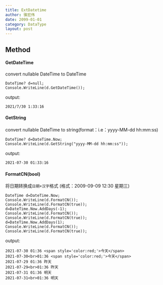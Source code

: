 ```yaml
---
title: ExtDatetime
author: 骆宏伟
date: 2099-01-01
category: DataType
layout: post
---
```


## Method

#### GetDateTime
convert nullable DateTime to DateTime
```
DateTime? d=null;
Console.WriteLine(d.GetDateTime());
```
output:
```
2021/7/30 1:33:16
```

#### GetString
convert nullable DateTime to string(format：i.e：yyyy-MM-dd hh:mm:ss)
```
DateTime? d=DateTime.Now;
Console.WriteLine(d.GetString("yyyy-MM-dd hh:mm:ss"));
```
output:
```
2021-07-30 01:33:16
```

#### FormatCN(bool)
将日期转换成`日期+汉字`格式 (格式：2009-09-09 12:30 星期三)
```
DateTime d=DateTime.Now;
Console.WriteLine(d.FormatCN());
Console.WriteLine(d.FormatCN(true));
d=DateTime.Now.AddDays(-1);
Console.WriteLine(d.FormatCN());
Console.WriteLine(d.FormatCN(true));
d=DateTime.Now.AddDays(1);
Console.WriteLine(d.FormatCN());
Console.WriteLine(d.FormatCN(true));
```
output:
```
2021-07-30 01:36 <span style='color:red;'>今天</span>
2021-07-30<br>01:36 <span style='color:red;'>今天</span>
2021-07-29 01:36 昨天
2021-07-29<br>01:36 昨天
2021-07-31 01:36 明天
2021-07-31<br>01:36 明天
```

